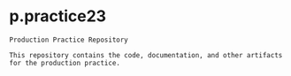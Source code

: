 # p.practice23

```
Production Practice Repository

This repository contains the code, documentation, and other artifacts for the production practice.
```
